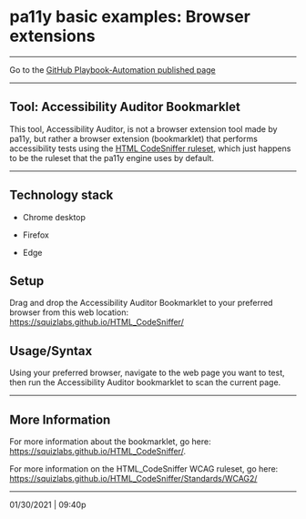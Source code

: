 # pa11y basic examples: Browser extensions

<hr>

Go to the [GitHub Playbook-Automation published page](https://section508coordinators.github.io/Dev-Automation/)

<hr>

## Tool: Accessibility Auditor Bookmarklet

This  tool, Accessibility Auditor, is not a browser extension tool made by pa11y, but rather a browser extension (bookmarklet) that performs accessibility tests using the [HTML CodeSniffer ruleset](https://squizlabs.github.io/HTML_CodeSniffer/Standards/WCAG2/), which just happens to be the ruleset that the pa11y engine uses by default.

<hr>

## Technology stack

- Chrome desktop

- Firefox

- Edge

  

## Setup

Drag and drop the Accessibility Auditor Bookmarklet to your preferred browser from this web location: https://squizlabs.github.io/HTML_CodeSniffer/



## Usage/Syntax

Using your preferred browser, navigate to the web page you want to test, then run the Accessibility Auditor bookmarklet to scan the current page.

<hr>

## More Information

For more information about the bookmarklet, go here: https://squizlabs.github.io/HTML_CodeSniffer/. 

For more information on the HTML_CodeSniffer WCAG ruleset, go here: https://squizlabs.github.io/HTML_CodeSniffer/Standards/WCAG2/

<hr>
01/30/2021 | 09:40p

